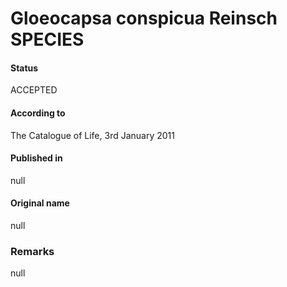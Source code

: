 Gloeocapsa conspicua Reinsch SPECIES
=======

#### Status
ACCEPTED

#### According to
The Catalogue of Life, 3rd January 2011

#### Published in
null

#### Original name
null

### Remarks
null